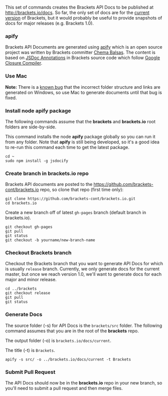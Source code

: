 This set of commands creates the Brackets API Docs to be published at http://brackets.io/docs. So far, the only set of docs are for the [current version](http://brackets.io/docs/current) of Brackets, but it would probably be useful to provide snapshots of docs for major releases (e.g. Brackets 1.0).

### apify

Brackets API Documents are generated using [apify](https://github.com/jbalsas/apify/) which is an open source project was written by Brackets committer [Chema Balsas](https://github.com/jbalsas). The content is based on [JSDoc Annotations](https://code.google.com/p/jsdoc-toolkit/wiki/TagReference) in Brackets source code which follow [Google Closure Compiler](https://developers.google.com/closure/compiler/docs/js-for-compiler).

### Use Mac

__Note:__ There is a [known bug](https://github.com/jbalsas/apify/issues/3) that the incorrect folder structure and links are generated on Windows, so use Mac to generate documents until that bug is fixed.

### Install node apify package

The following commands assume that the **brackets** and **brackets.io** root folders are side-by-side.

This command installs the node **apify** package globally so you can run it from any folder. Note that **apify** is still being developed, so it's a good idea to re-run this command each time to get the latest package.

```
cd ~
sudo npm install -g jsdocify
```

### Create branch in brackets.io repo

Brackets API documents are posted to the https://github.com/brackets-cont/brackets.io repo, so clone that repo (first time only):

```
git clone https://github.com/brackets-cont/brackets.io.git
cd brackets.io
```

Create a new branch off of latest `gh-pages` branch (default branch in brackets.io).

```
git checkout gh-pages
git pull
git status
git checkout -b yourname/new-branch-name
```

### Checkout Brackets branch

Checkout the Brackets branch that you want to generate API Docs for which is usually `release` branch. Currently, we only generate docs for the current master, but once we reach version 1.0, we'll want to generate docs for each major and minor release.

```
cd ../brackets
git checkout release
git pull
git status
```

### Generate Docs

The source folder (-s) for API Docs is the `brackets/src` folder. The following command assumes that you are in the root of the **brackets** repo.

The output folder (-o) is `brackets.io/docs/current`. 

The title (-t) is `Brackets`.

```
apify -s src/ -o ../brackets.io/docs/current -t Brackets
```

### Submit Pull Request

The API Docs should now be in the **brackets.io** repo in your new branch, so you'll need to submit a pull request and then merge files.